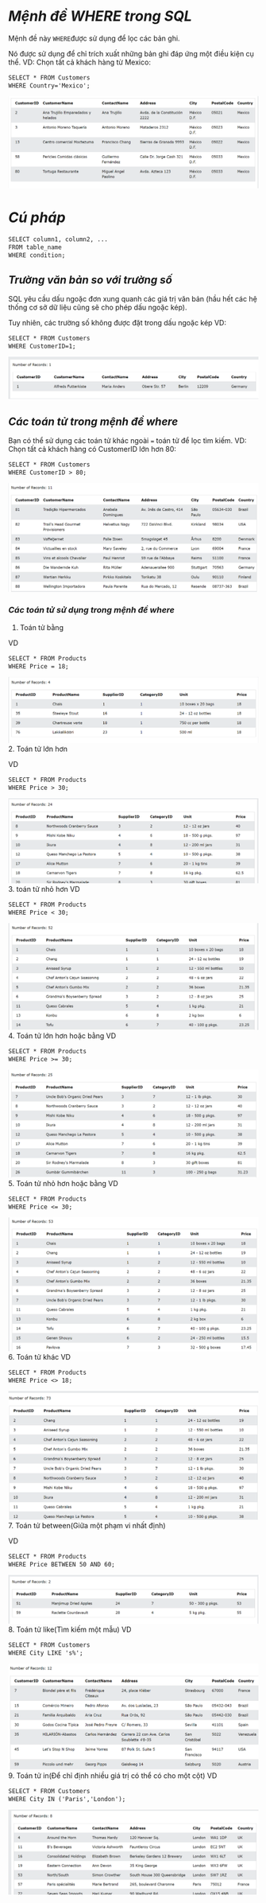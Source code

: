 # ***Mệnh đề WHERE trong SQL***
Mệnh đề này `WHERE`được sử dụng để lọc các bản ghi.

Nó được sử dụng để chỉ trích xuất những bản ghi đáp ứng một điều kiện cụ thể.
VD: Chọn tất cả khách hàng từ Mexico:
```
SELECT * FROM Customers
WHERE Country='Mexico';
```
![ima](../IMG/7.png)
# ***Cú pháp***
```
SELECT column1, column2, ...
FROM table_name
WHERE condition;
```
## ***Trường văn bản so với trường số***
SQL yêu cầu dấu ngoặc đơn xung quanh các giá trị văn bản (hầu hết các hệ thống cơ sở dữ liệu cũng sẽ cho phép dấu ngoặc kép).

Tuy nhiên, các trường số không được đặt trong dấu ngoặc kép
VD:
```
SELECT * FROM Customers
WHERE CustomerID=1;
```
![ima](../IMG/8.png)
## ***Các toán tử trong mệnh đề where***
Bạn có thể sử dụng các toán tử khác ngoài ``=`` toán tử để lọc tìm kiếm.
VD: Chọn tất cả khách hàng có CustomerID lớn hơn 80:

```
SELECT * FROM Customers
WHERE CustomerID > 80;
```
![ima](../IMG/9.png)
### ***Các toán tử sử dụng trong mệnh đề where***
1. Toán tử bằng

VD
```
SELECT * FROM Products
WHERE Price = 18;
```
![ima](../IMG/10.png)
2. Toán tử lớn hơn

VD
```
SELECT * FROM Products
WHERE Price > 30;
```
![ima](../IMG/11.png)
3. toán tử nhỏ hơn
VD
```
SELECT * FROM Products
WHERE Price < 30;
```
![ima](../IMG/12.png)
4. Toán tử lớn hơn hoặc bằng
VD
```
SELECT * FROM Products
WHERE Price >= 30;
```
![ima](../IMG/13.png)
5. Toán tử nhỏ hơn hoặc bằng
VD
```
SELECT * FROM Products
WHERE Price <= 30;
```
![ima](../IMG/14.png)
6. Toán tử khác
VD
```
SELECT * FROM Products
WHERE Price <> 18;
```
![ima](../IMG/15.png)
7. Toán tử between(Giữa một phạm vi nhất định)

VD
```
SELECT * FROM Products
WHERE Price BETWEEN 50 AND 60;
```

![ima](../IMG/16.png)
8. Toán tử like(Tìm kiếm một mẫu)
VD
```
SELECT * FROM Customers
WHERE City LIKE 's%';
```
![ima](../IMG/17.png)
9.  Toán tử in(Để chỉ định nhiều giá trị có thể có cho một cột)
VD
```
SELECT * FROM Customers
WHERE City IN ('Paris','London');
```
![ima](../IMG/18.png)

